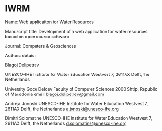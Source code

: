 IWRM
====

Name: Web applicaiton for Water Resources 

Manuscript title: Development of a web application for water resources based on open source software

Journal: Computers & Geosciences


Authors detais: 

Blagoj Delipetrev 

UNESCO-IHE Institute for Water Education
Westvest 7, 2611AX Delft, the Netherlands

University Goce Delcev 
Faculty of Computer Sciences
2000  Shtip, Republic of Macedonia
email blagoj.delipetrev@gmail.com



Andreja Jonoski 
UNESCO-IHE Institute for Water Education
Westvest 7, 2611AX Delft, the Netherlands
a.jonoski@unesco-ihe.org


Dimitri Solomatine
UNESCO-IHE Institute for Water Education
Westvest 7, 2611AX Delft, the Netherlands
d.solomatine@unesco-ihe.org




